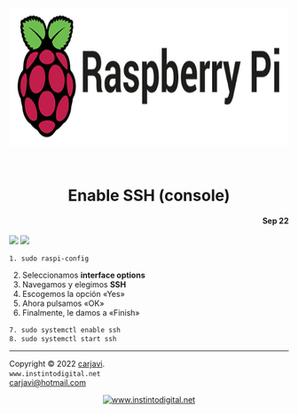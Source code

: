 <p align="center"><img src="https://raw.githubusercontent.com/carjavi/raspberry-pi-code/master/img/raspberry_pi.jpg" height="250" alt=" " /></p>
<br>
<h1 align="center">Enable SSH (console)</h1> 
<h4 align="right">Sep 22</h4>

<img src="https://img.shields.io/badge/OS%20-Raspbian%20GNU%2FLinux%2011%20(bulleye)-yellowgreen">
<img src="https://img.shields.io/badge/Hardware-Raspberry%20ver%204-red">



```
1. sudo raspi-config
```
2. Seleccionamos **interface options**
3. Navegamos y elegimos **SSH**
4. Escogemos la opción «Yes»
5. Ahora pulsamos «OK»
6. Finalmente, le damos a «Finish»
```
7. sudo systemctl enable ssh 
8. sudo systemctl start ssh

```



---
Copyright &copy; 2022 [carjavi](https://github.com/carjavi). <br>
```www.instintodigital.net``` <br>
carjavi@hotmail.com <br>
<p align="center">
    <a href="https://instintodigital.net/" target="_blank"><img src="https://raw.githubusercontent.com/carjavi/raspberry-pi-code/master/img/developer.png" height="100" alt="www.instintodigital.net"></a>
</p>

